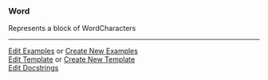 ### <a id="McUtils.Parsers.RegexPatterns.Word">Word</a>
Represents a block of WordCharacters



___

[Edit Examples](https://github.com/McCoyGroup/McUtils/edit/edit/ci/examples/McUtils/Parsers/RegexPatterns/Word.md) or 
[Create New Examples](https://github.com/McCoyGroup/McUtils/new/edit/?filename=ci/examples/McUtils/Parsers/RegexPatterns/Word.md) <br/>
[Edit Template](https://github.com/McCoyGroup/McUtils/edit/edit/ci/docs/McUtils/Parsers/RegexPatterns/Word.md) or 
[Create New Template](https://github.com/McCoyGroup/McUtils/new/edit/?filename=ci/docs/templates/McUtils/Parsers/RegexPatterns/Word.md) <br/>
[Edit Docstrings](https://github.com/McCoyGroup/McUtils/edit/edit/McUtils/Parsers/RegexPatterns/Word/__init__.py?message=Update%20Docs)